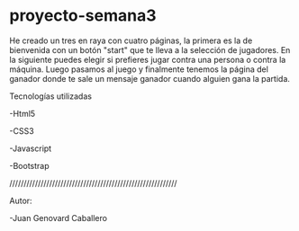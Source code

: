 # proyecto-semana3

He creado un tres en raya con cuatro páginas, la primera es la de bienvenida con un botón "start" que te lleva a la selección de jugadores. En la siguiente puedes elegir si prefieres jugar contra una persona o contra la máquina. Luego pasamos al juego y finalmente tenemos la página del ganador donde te sale un mensaje ganador cuando alguien gana la partida.

Tecnologías utilizadas

-Html5

-CSS3

-Javascript

-Bootstrap

///////////////////////////////////////////////////////////


Autor:

-Juan Genovard Caballero

